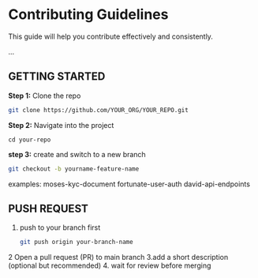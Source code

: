
# Contributing Guidelines

This guide will help you contribute effectively and consistently.

...

## GETTING STARTED

**Step 1:** Clone the repo

```bash
git clone https://github.com/YOUR_ORG/YOUR_REPO.git
```

**Step 2:** Navigate into the project
```
cd your-repo
```

**step 3:** create and switch to a new branch
```bash
git checkout -b yourname-feature-name
```

examples:
moses-kyc-document
fortunate-user-auth
david-api-endpoints


## PUSH REQUEST
1. push to your branch first
   ```bash
   git push origin your-branch-name
   ```
2 Open a pull request (PR) to main branch
3.add a short description (optional but recommended)
4. wait for review before merging
